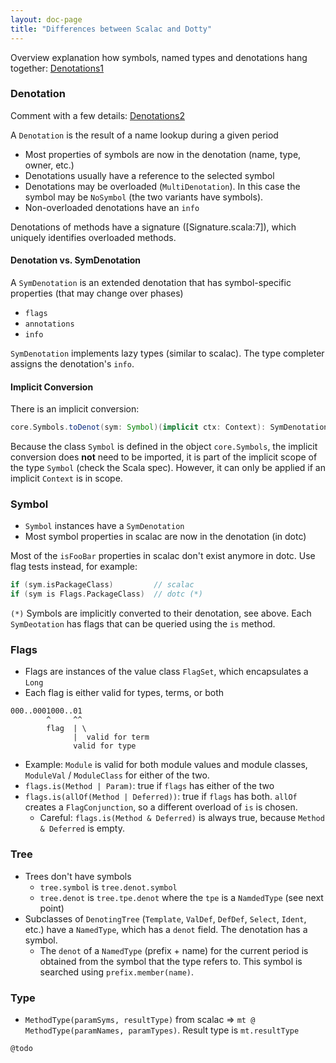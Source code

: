 ```yaml
---
layout: doc-page
title: "Differences between Scalac and Dotty"
---
```


Overview explanation how symbols, named types and denotations hang together:
[Denotations1]

### Denotation ###
Comment with a few details: [Denotations2]

A `Denotation` is the result of a name lookup during a given period

* Most properties of symbols are now in the denotation (name, type, owner,
  etc.)
* Denotations usually have a reference to the selected symbol
* Denotations may be overloaded (`MultiDenotation`). In this case the symbol
  may be `NoSymbol` (the two variants have symbols).
* Non-overloaded denotations have an `info`

Denotations of methods have a signature ([Signature.scala:7]), which
uniquely identifies overloaded methods.

#### Denotation vs. SymDenotation ####
A `SymDenotation` is an extended denotation that has symbol-specific properties
(that may change over phases)
* `flags`
* `annotations`
* `info`

`SymDenotation` implements lazy types (similar to scalac). The type completer
assigns the denotation's `info`.

#### Implicit Conversion ####
There is an implicit conversion:
```scala
core.Symbols.toDenot(sym: Symbol)(implicit ctx: Context): SymDenotation
```

Because the class `Symbol` is defined in the object `core.Symbols`, the
implicit conversion does **not** need to be imported, it is part of the
implicit scope of the type `Symbol` (check the Scala spec). However, it can
only be applied if an implicit `Context` is in scope.

### Symbol ###
* `Symbol` instances have a `SymDenotation`
* Most symbol properties in scalac are now in the denotation (in dotc)

Most of the `isFooBar` properties in scalac don't exist anymore in dotc. Use
flag tests instead, for example:

```scala
if (sym.isPackageClass)         // scalac
if (sym is Flags.PackageClass)  // dotc (*)
```

`(*)` Symbols are implicitly converted to their denotation, see above. Each
`SymDeotation` has flags that can be queried using the `is` method.

### Flags ###
* Flags are instances of the value class `FlagSet`, which encapsulates a
  `Long`
* Each flag is either valid for types, terms, or both

```
000..0001000..01
        ^     ^^
        flag  | \
              |  valid for term
              valid for type
```

* Example: `Module` is valid for both module values and module classes,
  `ModuleVal` / `ModuleClass` for either of the two.
* `flags.is(Method | Param)`: true if `flags` has either of the two
* `flags.is(allOf(Method | Deferred))`: true if `flags` has both. `allOf`
  creates a `FlagConjunction`, so a different overload of `is` is chosen.
  - Careful: `flags.is(Method & Deferred)` is always true, because `Method &
    Deferred` is empty.

### Tree ###
* Trees don't have symbols
  - `tree.symbol` is `tree.denot.symbol`
  - `tree.denot` is `tree.tpe.denot` where the `tpe` is a `NamdedType` (see
    next point)
* Subclasses of `DenotingTree` (`Template`, `ValDef`, `DefDef`, `Select`,
  `Ident`, etc.) have a `NamedType`, which has a `denot` field. The
  denotation has a symbol.
  - The `denot` of a `NamedType` (prefix + name) for the current period is
    obtained from the symbol that the type refers to. This symbol is searched
    using `prefix.member(name)`.


### Type ###
 * `MethodType(paramSyms, resultType)` from scalac =>
    `mt @ MethodType(paramNames, paramTypes)`. Result type is `mt.resultType`

`@todo`

[Denotations1]: https://github.com/lampepfl/dotty/blob/a527f3b1e49c0d48148ccfb2eb52e3302fc4a349/compiler/src/dotty/tools/dotc/core/Denotations.scala#L27-L72
[Denotations2]: https://github.com/lampepfl/dotty/blob/a527f3b1e49c0d48148ccfb2eb52e3302fc4a349/compiler/src/dotty/tools/dotc/core/Denotations.scala#L77-L103
[Signature1]: https://github.com/lampepfl/dotty/blob/a527f3b1e49c0d48148ccfb2eb52e3302fc4a349/compiler/src/dotty/tools/dotc/core/Signature.scala#L9-L33
